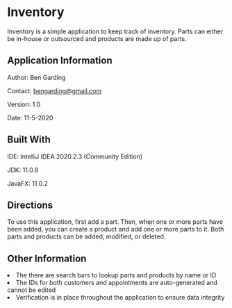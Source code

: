 # Inventory

Inventory is a simple application to keep track of inventory. Parts can either be in-house or outsourced and products
are made up of parts. 



## Application Information

Author: Ben Garding

Contact: bengarding@gmail.com

Version: 1.0

Date: 11-5-2020


## Built With

IDE: IntelliJ IDEA 2020.2.3 (Community Edition)

JDK: 11.0.8

JavaFX: 11.0.2


## Directions

To use this application, first add a part. Then, when one or more parts have been added, you can create a product
and add one or more parts to it. Both parts and products can be added, modified, or deleted. 

## Other Information

<li> The there are search bars to lookup parts and products by name or ID
<li> The IDs for both customers and appointments are auto-generated and cannot be edited
<li> Verification is in place throughout the application to ensure data integrity